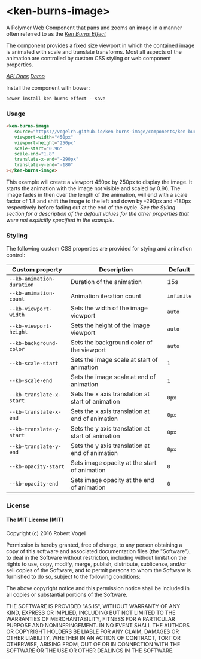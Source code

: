# \<ken-burns-image\>

A Polymer Web Component that pans and zooms an image in a manner often referred to as the _[Ken Burns Effect](https://en.wikipedia.org/wiki/Ken_Burns_effect)_

The component provides a fixed size viewport in which the contained image is animated with scale and translate transforms.
Most all aspects of the animation are controlled by custom CSS styling or web component properties.

_[API Docs](https://vogelrh.github.io/ken-burns-image/components/ken-burns-image/)_
_[Demo](https://vogelrh.github.io/ken-burns-image/components/ken-burns-image/demo)_

Install the component with bower:

```bower install ken-burns-effect --save ```

### Usage

<!--
```
<custom-element-demo>
  <template>
    <link rel="import" href="ken-burns-image.html">
    <next-code-block></next-code-block>
  </template>
</custom-element-demo>
```
-->
```html
<ken-burns-image
   source="https://vogelrh.github.io/ken-burns-image/components/ken-burns-image/demo/kb_example.jpg"
   viewport-width="450px"
   viewport-height="250px"
   scale-start="0.96"
   scale-end="1.8"
   translate-x-end="-290px"
   translate-y-end="-180"  
></ken-burns-image>
```
 This example will create a viewport 450px by 250px to display the image. It starts the animation with the image not visible and scaled by 0.96. The image fades in then over the length of the animation, will end
 with a scale factor of 1.8 and shift the image to the left and down by -290px and -180px respectively before fading out at the end of the cycle. _See the Syling section
 for a description of the default values for the other properties that were not explicitly specified in the example._
 
### Styling
The following custom CSS properties are provided for stying and animation control:

Custom property  | Description | Default
-----------------|-------------|--------
`--kb-animation-duration` | Duration of the animation | 15s
`--kb-animation-count`  | Animation iteration count | `infinite`
`--kb-viewport-width` | Sets the width of the image viewport | `auto`
`--kb-viewport-height` | Sets the height of the image viewport | `auto`
`--kb-background-color` | Sets the background color of the viewport | `auto`
`--kb-scale-start` | Sets the image scale at start of animation | `1`
`--kb-scale-end` | Sets the image scale at end of animation | `1`
`--kb-translate-x-start` | Sets the x axis translation at start of animation | `0px`
`--kb-translate-x-end` | Sets the x axis translation at end of animation   | `0px`
`--kb-translate-y-start` | Sets the y axis translation at start of animation | `0px`
`--kb-translate-y-end` | Sets the y axis translation at end of animation   | `0px`
`--kb-opacity-start` | Sets image opacity at the start of animation | `0`
`--kb-opacity-end` | Sets image opacity at the end of animation | `0`

### License

#### The MIT License (MIT)
Copyright (c) 2016 Robert Vogel

Permission is hereby granted, free of charge, to any person obtaining a copy of this software and associated documentation files (the "Software"), to deal in the Software without restriction, including without limitation the rights to use, copy, modify, merge, publish, distribute, sublicense, and/or sell copies of the Software, and to permit persons to whom the Software is furnished to do so, subject to the following conditions:

The above copyright notice and this permission notice shall be included in all copies or substantial portions of the Software.

THE SOFTWARE IS PROVIDED "AS IS", WITHOUT WARRANTY OF ANY KIND, EXPRESS OR IMPLIED, INCLUDING BUT NOT LIMITED TO THE WARRANTIES OF MERCHANTABILITY, FITNESS FOR A PARTICULAR PURPOSE AND NONINFRINGEMENT. IN NO EVENT SHALL THE AUTHORS OR COPYRIGHT HOLDERS BE LIABLE FOR ANY CLAIM, DAMAGES OR OTHER LIABILITY, WHETHER IN AN ACTION OF CONTRACT, TORT OR OTHERWISE, ARISING FROM, OUT OF OR IN CONNECTION WITH THE SOFTWARE OR THE USE OR OTHER DEALINGS IN THE SOFTWARE.